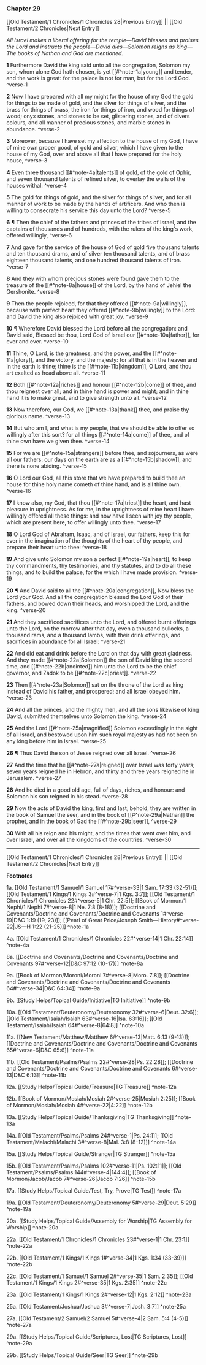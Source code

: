 ### Chapter 29

[[Old Testament/1 Chronicles/1 Chronicles 28|Previous Entry]]  ||  [[Old Testament/2 Chronicles|Next Entry]]

*All Israel makes a liberal offering for the temple—David blesses and praises the Lord and instructs the people—David dies—Solomon reigns as king—The books of Nathan and Gad are mentioned.*

**1**  Furthermore David the king said unto all the congregation, Solomon my son, whom alone God hath chosen, is yet [[#^note-1a|young]] and tender, and the work is great: for the palace is not for man, but for the Lord God. ^verse-1

**2**  Now I have prepared with all my might for the house of my God the gold for things to be made of gold, and the silver for things of silver, and the brass for things of brass, the iron for things of iron, and wood for things of wood; onyx stones, and stones to be set, glistering stones, and of divers colours, and all manner of precious stones, and marble stones in abundance. ^verse-2

**3**  Moreover, because I have set my affection to the house of my God, I have of mine own proper good, of gold and silver, which I have given to the house of my God, over and above all that I have prepared for the holy house, ^verse-3

**4**  Even three thousand [[#^note-4a|talents]] of gold, of the gold of Ophir, and seven thousand talents of refined silver, to overlay the walls of the houses withal: ^verse-4

**5**  The gold for things of gold, and the silver for things of silver, and for all manner of work to be made by the hands of artificers. And who then is willing to consecrate his service this day unto the Lord? ^verse-5

**6**  ¶ Then the chief of the fathers and princes of the tribes of Israel, and the captains of thousands and of hundreds, with the rulers of the king's work, offered willingly, ^verse-6

**7**  And gave for the service of the house of God of gold five thousand talents and ten thousand drams, and of silver ten thousand talents, and of brass eighteen thousand talents, and one hundred thousand talents of iron. ^verse-7

**8**  And they with whom precious stones were found gave them to the treasure of the [[#^note-8a|house]] of the Lord, by the hand of Jehiel the Gershonite. ^verse-8

**9**  Then the people rejoiced, for that they offered [[#^note-9a|willingly]], because with perfect heart they offered [[#^note-9b|willingly]] to the Lord: and David the king also rejoiced with great joy. ^verse-9

**10**  ¶ Wherefore David blessed the Lord before all the congregation: and David said, Blessed be thou, Lord God of Israel our [[#^note-10a|father]], for ever and ever. ^verse-10

**11**  Thine, O Lord, is the greatness, and the power, and the [[#^note-11a|glory]], and the victory, and the majesty: for all that is in the heaven and in the earth is thine; thine is the [[#^note-11b|kingdom]], O Lord, and thou art exalted as head above all. ^verse-11

**12**  Both [[#^note-12a|riches]] and honour [[#^note-12b|come]] of thee, and thou reignest over all; and in thine hand is power and might; and in thine hand it is to make great, and to give strength unto all. ^verse-12

**13**  Now therefore, our God, we [[#^note-13a|thank]] thee, and praise thy glorious name. ^verse-13

**14**  But who am I, and what is my people, that we should be able to offer so willingly after this sort? for all things [[#^note-14a|come]] of thee, and of thine own have we given thee. ^verse-14

**15**  For we are [[#^note-15a|strangers]] before thee, and sojourners, as were all our fathers: our days on the earth are as a [[#^note-15b|shadow]], and there is none abiding. ^verse-15

**16**  O Lord our God, all this store that we have prepared to build thee an house for thine holy name cometh of thine hand, and is all thine own. ^verse-16

**17**  I know also, my God, that thou [[#^note-17a|triest]] the heart, and hast pleasure in uprightness. As for me, in the uprightness of mine heart I have willingly offered all these things: and now have I seen with joy thy people, which are present here, to offer willingly unto thee. ^verse-17

**18**  O Lord God of Abraham, Isaac, and of Israel, our fathers, keep this for ever in the imagination of the thoughts of the heart of thy people, and prepare their heart unto thee: ^verse-18

**19**  And give unto Solomon my son a perfect [[#^note-19a|heart]], to keep thy commandments, thy testimonies, and thy statutes, and to do all these things, and to build the palace, for the which I have made provision. ^verse-19

**20**  ¶ And David said to all the [[#^note-20a|congregation]], Now bless the Lord your God. And all the congregation blessed the Lord God of their fathers, and bowed down their heads, and worshipped the Lord, and the king. ^verse-20

**21**  And they sacrificed sacrifices unto the Lord, and offered burnt offerings unto the Lord, on the morrow after that day, even a thousand bullocks, a thousand rams, and a thousand lambs, with their drink offerings, and sacrifices in abundance for all Israel: ^verse-21

**22**  And did eat and drink before the Lord on that day with great gladness. And they made [[#^note-22a|Solomon]] the son of David king the second time, and [[#^note-22b|anointed]] him unto the Lord to be the chief governor, and Zadok to be [[#^note-22c|priest]]. ^verse-22

**23**  Then [[#^note-23a|Solomon]] sat on the throne of the Lord as king instead of David his father, and prospered; and all Israel obeyed him. ^verse-23

**24**  And all the princes, and the mighty men, and all the sons likewise of king David, submitted themselves unto Solomon the king. ^verse-24

**25**  And the Lord [[#^note-25a|magnified]] Solomon exceedingly in the sight of all Israel, and bestowed upon him such royal majesty as had not been on any king before him in Israel. ^verse-25

**26**  ¶ Thus David the son of Jesse reigned over all Israel. ^verse-26

**27**  And the time that he [[#^note-27a|reigned]] over Israel was forty years; seven years reigned he in Hebron, and thirty and three years reigned he in Jerusalem. ^verse-27

**28**  And he died in a good old age, full of days, riches, and honour: and Solomon his son reigned in his stead. ^verse-28

**29**  Now the acts of David the king, first and last, behold, they are written in the book of Samuel the seer, and in the book of [[#^note-29a|Nathan]] the prophet, and in the book of Gad the [[#^note-29b|seer]], ^verse-29

**30**  With all his reign and his might, and the times that went over him, and over Israel, and over all the kingdoms of the countries. ^verse-30


---
[[Old Testament/1 Chronicles/1 Chronicles 28|Previous Entry]]  ||  [[Old Testament/2 Chronicles|Next Entry]]


**Footnotes**


1a. [[Old Testament/1 Samuel/1 Samuel 17#^verse-33|1 Sam. 17:33 (32-51)]]; [[Old Testament/1 Kings/1 Kings 3#^verse-7|1 Kgs. 3:7]]; [[Old Testament/1 Chronicles/1 Chronicles 22#^verse-5|1 Chr. 22:5]]; [[Book of Mormon/1 Nephi/1 Nephi 7#^verse-8|1 Ne. 7:8 (8-18)]]; [[Doctrine and Covenants/Doctrine and Covenants/Doctrine and Covenants 1#^verse-19|D&C 1:19 (19, 23)]]; [[Pearl of Great Price/Joseph Smith—History#^verse-22|JS—H 1:22 (21-25)]] ^note-1a

4a. [[Old Testament/1 Chronicles/1 Chronicles 22#^verse-14|1 Chr. 22:14]] ^note-4a

8a. [[Doctrine and Covenants/Doctrine and Covenants/Doctrine and Covenants 97#^verse-12|D&C 97:12 (10-17)]] ^note-8a

9a. [[Book of Mormon/Moroni/Moroni 7#^verse-8|Moro. 7:8]]; [[Doctrine and Covenants/Doctrine and Covenants/Doctrine and Covenants 64#^verse-34|D&C 64:34]] ^note-9a

9b. [[Study Helps/Topical Guide/Initiative|TG Initiative]] ^note-9b

10a. [[Old Testament/Deuteronomy/Deuteronomy 32#^verse-6|Deut. 32:6]]; [[Old Testament/Isaiah/Isaiah 63#^verse-16|Isa. 63:16]]; [[Old Testament/Isaiah/Isaiah 64#^verse-8|64:8]] ^note-10a

11a. [[New Testament/Matthew/Matthew 6#^verse-13|Matt. 6:13 (9-13)]]; [[Doctrine and Covenants/Doctrine and Covenants/Doctrine and Covenants 65#^verse-6|D&C 65:6]] ^note-11a

11b. [[Old Testament/Psalms/Psalms 22#^verse-28|Ps. 22:28]]; [[Doctrine and Covenants/Doctrine and Covenants/Doctrine and Covenants 6#^verse-13|D&C 6:13]] ^note-11b

12a. [[Study Helps/Topical Guide/Treasure|TG Treasure]] ^note-12a

12b. [[Book of Mormon/Mosiah/Mosiah 2#^verse-25|Mosiah 2:25]]; [[Book of Mormon/Mosiah/Mosiah 4#^verse-22|4:22]] ^note-12b

13a. [[Study Helps/Topical Guide/Thanksgiving|TG Thanksgiving]] ^note-13a

14a. [[Old Testament/Psalms/Psalms 24#^verse-1|Ps. 24:1]]; [[Old Testament/Malachi/Malachi 3#^verse-8|Mal. 3:8 (8-12)]] ^note-14a

15a. [[Study Helps/Topical Guide/Stranger|TG Stranger]] ^note-15a

15b. [[Old Testament/Psalms/Psalms 102#^verse-11|Ps. 102:11]]; [[Old Testament/Psalms/Psalms 144#^verse-4|144:4]]; [[Book of Mormon/Jacob/Jacob 7#^verse-26|Jacob 7:26]] ^note-15b

17a. [[Study Helps/Topical Guide/Test, Try, Prove|TG Test]] ^note-17a

19a. [[Old Testament/Deuteronomy/Deuteronomy 5#^verse-29|Deut. 5:29]] ^note-19a

20a. [[Study Helps/Topical Guide/Assembly for Worship|TG Assembly for Worship]] ^note-20a

22a. [[Old Testament/1 Chronicles/1 Chronicles 23#^verse-1|1 Chr. 23:1]] ^note-22a

22b. [[Old Testament/1 Kings/1 Kings 1#^verse-34|1 Kgs. 1:34 (33-39)]] ^note-22b

22c. [[Old Testament/1 Samuel/1 Samuel 2#^verse-35|1 Sam. 2:35]]; [[Old Testament/1 Kings/1 Kings 2#^verse-35|1 Kgs. 2:35]] ^note-22c

23a. [[Old Testament/1 Kings/1 Kings 2#^verse-12|1 Kgs. 2:12]] ^note-23a

25a. [[Old Testament/Joshua/Joshua 3#^verse-7|Josh. 3:7]] ^note-25a

27a. [[Old Testament/2 Samuel/2 Samuel 5#^verse-4|2 Sam. 5:4 (4-5)]] ^note-27a

29a. [[Study Helps/Topical Guide/Scriptures, Lost|TG Scriptures, Lost]] ^note-29a

29b. [[Study Helps/Topical Guide/Seer|TG Seer]] ^note-29b